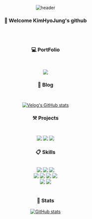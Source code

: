 <div align='center'>

![header](https://capsule-render.vercel.app/api?type=wave&color=gradient&text=%20KIM%20HYO%20JUNG-nl-Thank%20you%20for%20visiting%20&height=250&section=header&fontSize=40&animation=twinkling&fontAlign=20&rotate=-10)

### :wave: Welcome KimHyoJung's github
  
  <br />
  <br />
  
### :computer: PortFolio
  
<br />
  
[<img src="https://img.shields.io/badge/개인프로젝트-김효중포트폴리오-3cb371?style=for-the-badge&logo=khjsportfolio&logoColor=white">](http://hyojung-portfolio.s3-website.ap-northeast-2.amazonaws.com/)

### :pencil: Blog

<br />

[![Velog's GitHub stats](https://velog-readme-stats.vercel.app/api/badge?name=hyo123_Blog)](https://velog.io/@hyo123) 

### :hammer_and_pick: Projects

<br />
  
[<img src="https://img.shields.io/badge/팀프로젝트-우유부단-2599ED?style=for-the-badge&logo=uyouboodan&logoColor=white">](https://github.com/Team-Big-Dipper/UYouBooDan/tree/fe)
[<img src="https://img.shields.io/badge/팀프로젝트-보배빌림-3DCD58?style=for-the-badge&logo=bobe&logoColor=white">](https://github.com/codestates-seb/seb40_main_030)
[<img src="https://img.shields.io/badge/팀프로젝트-클론코딩-FF9A00?style=for-the-badge&logo=padak&logoColor=white">](https://github.com/codestates-seb/seb40_pre_003)

  
### :clipboard: Skills
  
<br />

 <img src="https://img.shields.io/badge/HTML5-E34F26?style=for-the-badge&logo=HTML5&logoColor=white">
<img src="https://img.shields.io/badge/CSS3-1572B6?style=for-the-badge&logo=CSS3&logoColor=white">
<img src="https://img.shields.io/badge/JavaScript-F7DF1E?style=for-the-badge&logo=JavaScript&logoColor=white">
<br />
<img src="https://img.shields.io/badge/React-61DAFB?style=for-the-badge&logo=React&logoColor=white">
<img src="https://img.shields.io/badge/styled components-DB7093?style=for-the-badge&logo=styled-components&logoColor=white">
<img src="https://img.shields.io/badge/React Hook Form-EC5990?style=for-the-badge&logo=React-Hook-Form&logoColor=white">
<img src="https://img.shields.io/badge/Axios-5A29E4?style=for-the-badge&logo=Axios&logoColor=white">
<br />
<img src="https://img.shields.io/badge/TypeScript-3178C6?style=for-the-badge&logo=TypeScript&logoColor=white">
<img src="https://img.shields.io/badge/Next.js-000000?style=for-the-badge&logo=Next.js&logoColor=white">
  
<br />
  
<br />
  
### :star2: Stats
  
[![GitHub stats](https://github-readme-stats.vercel.app/api?username=rlgywnd&show_icons=true&theme=radical)](https://github.com/rlgywnd/github-readme-stats)

